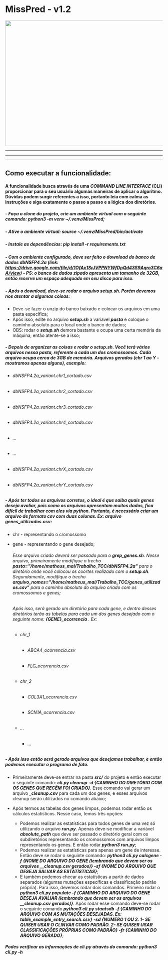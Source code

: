 # MissPred - v1.2


<img src="https://www.thoughtco.com/thmb/ekbqfxW7pRkCaMj_-VxSR3w6lBQ=/1500x0/filters:no_upscale():max_bytes(150000):strip_icc():format(webp)/3-D_DNA-56a09ae45f9b58eba4b20266.jpg" width="700" height="400">

---
***
___

## Como executar a funcionalidade:

#### A funcionalidade busca através de uma ***COMMAND LINE INTERFACE*** (CLI) proporcionar para o seu usuário algumas maneiras de aplicar o algoritmo. Dúvidas podem surgir referentes a isso, portanto leia com calma as instruções e siga exatamente o passo a passo e a lógica dos diretórios.

##### - Faça o clone do projeto, crie um ambiente virtual com o seguinte comando: python3 -m venv ~/.venv/MissPred;
##### - Ative o ambiente virtual: source ~/.venv/MissPred/bin/activate
##### - Instale as dependências: pip install -r requirements.txt

##### - Com o ambiente configurado, deve ser feito o download do banco de dados dbNSFP4.2a (link: https://drive.google.com/file/d/1OfAx1SrJVPPNYWfDpQd43S9Aqro3C6aA/view) - PS: o banco de dados zipado apresenta um tamanho de 32GB, então reserve um espaço adequado em seu disco para isso.

##### - Após o download, deve-se rodar o arquivo ***setup.sh***. Porém devemos nos atentar a algumas coisas:
- Deve-se fazer o unzip do banco baixado e colocar os arquivos em uma pasta específica;
- Após isso, edite no arquivo ***setup.sh*** a variavel ***pasta*** e coloque o caminho absoluto para o local onde o banco de dados;
- OBS: rodar o ***setup.sh*** demora bastante e ocupa uma certa memória da máquina, então atente-se a isso;

##### - Depois de organizar as coisas e ***rodar o setup.sh***. Você terá vários arquivos nessa pasta, referente a cada um dos cromossomos. Cada arquivo ocupa cerca de **3GB de memória**. Arquivos gerados (chr 1 ao Y - mostramos apenas alguns), exemplo: 
- ###### dbNSFP4.2a_variant.chr1_cortado.csv
- ###### dbNSFP4.2a_variant.chr2_cortado.csv
- ###### dbNSFP4.2a_variant.chr3_cortado.csv
- ###### dbNSFP4.2a_variant.chr4_cortado.csv
- ###### ...
- ###### ...
- ###### dbNSFP4.2a_variant.chrX_cortado.csv
- ###### dbNSFP4.2a_variant.chrY_cortado.csv

##### - Após ter todos os arquivos corretos, o ideal é que saiba quais genes deseja avaliar, pois como os arquivos apresentam muitos dados, fica difícil de trabalhar com eles via python. Portanto, é necessário criar um arquivo de formato csv com duas colunas. Ex: arquivo ***genes_utilizados.csv***:
- chr - representando o cromossomo
- gene - representando o gene desejado;
    ###### Esse arquivo criado deverá ser passado para o ***grep_genes.sh***. Nesse arquivo, primeiramente modifique o trecho **pasta="/home/matheus_mai/Trabalho_TCC/dbNSFP4.2a"** para o diretório onde você colocou os coortes realizado com o ***setup.sh***. Segundamente, modifique o trecho **arquivo_nomes="/home/matheus_mai/Trabalho_TCC/genes_utilizados.csv"** para o caminho absoluto do arquivo criado com os cromossomos e genes;

    ###### Após isso, será gerado um diretório para cada gene, e dentro desses diretórios terão as tabelas para cada um dos genes desejado com o seguinte nome: **{GENE}_ocorrencia** . Ex:
    - ###### chr_1
        - ###### ABCA4_ocorrencia.csv
        - ###### FLG_ocorrencia.csv
    - ###### chr_2
        - ###### COL3A1_ocorrencia.csv
        - ###### SCN1A_ocorrencia.csv
    - ###### ...
        - ###### ...

##### - Após isso então será gerado arquivos que desejamos trabalhar, e então podemos executar o programa de fato.
- Primeiramente deve-se entrar na pasta ***src/*** do projeto e então executar o seguinte comando: ***cli.py cleanup -d {CAMINHO DO DIRETÓRIO COM OS GENES QUE RECÉM FOI CRIADO}***. Esse comando vai gerar um arquivo ***_cleanup.csv*** para cada um dos genes, e esses arquivos cleanup serão utilizados no comando abaixo;

- Após termos as tabelas dos genes limpos, podemos rodar então os cálculos estatísticos. Nesse caso, temos três opções:
    - Podemos realizar as estatísticas para todos genes de uma vez só utilizando o arquivo ***run.py***. Apenas deve-se modificar a variável ***absolute_path*** que deve ser passado o diretório geral com os subdiretórios representando os cromossomos com arquivos limpos representando os genes. E então rodar ***python3 run.py***;
    - Podemos realizar as estatísticas para apenas um gene de interesse. Então deve se rodar o seguinte comando: ***python3 cli.py calcgene -f {NOME DO ARQUIVO DO GENE (lembrando que devem ser os arquivos __cleanup.csv gerados)} -sf {NOME DO ARQUIVO QUE DESEJA SALVAR AS ESTATÍSTICAS}***;
    - E também podemos checar as estatísticas a partir de dados separados (algumas mutações específicas e classificação padrão própria). Para isso, devemos rodar dois comandos. Primeiro rodar o ***python3 cli.py populate -f {CAMINHO DO ARQUIVO DO GENE DESEJA AVALIAR (lembrando que devem ser os arquivos __cleanup.csv gerados)}***. Após rodar esse comando deve-se rodar o seguinte comando ***python3 cli.py staatsdb -f {CAMINHO DO ARQUIVO COM AS MUTAÇÕES DESEJADAS. Ex: table_example_entry_search.csv} -sd {NUMERO 1 OU 2. 1- SE QUISER USAR O CLINVAR COMO PADRÃO. 2- SE QUISER USAR CLASSIFICAÇÕES PRÓPRIAS COMO PADRÃO} -fr {CAMINHO DO ARQUIVO GERADO}***;


##### Podes verificar as informações de cli.py através do comando: ***python3 cli.py -h***
